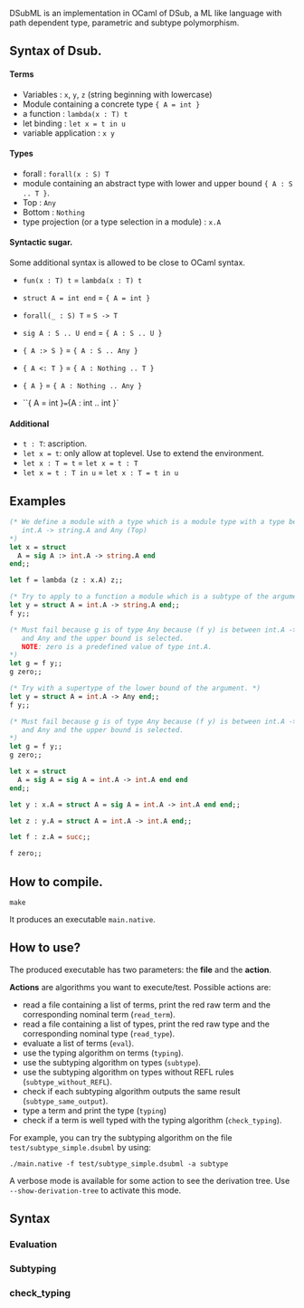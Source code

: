 DSubML is an implementation in OCaml of DSub, a ML like language with path dependent type, parametric and subtype polymorphism.

## Syntax of Dsub.

#### Terms

- Variables : `x`, `y`, `z` (string beginning with lowercase)
- Module containing a concrete type `{ A = int }`
- a function : `lambda(x : T) t`
- let binding : `let x = t in u`
- variable application : `x y`

#### Types

- forall : `forall(x : S) T`
- module containing an abstract type with lower and upper bound `{ A : S .. T }`.
- Top : `Any`
- Bottom : `Nothing`
- type projection (or a type selection in a module) : `x.A`

#### Syntactic sugar.

Some additional syntax is allowed to be close to OCaml syntax.

- `fun(x : T) t` = `lambda(x : T) t`
- `struct A = int end` = `{ A = int }`

- `forall(_ : S) T` = `S -> T`
- `sig A : S .. U end` = `{ A : S .. U }`
- `{ A :> S }` = `{ A : S .. Any }`
- `{ A <: T }` = `{ A : Nothing .. T }`
- `{ A }` = `{ A : Nothing .. Any }`
- ``{ A = int }` = `{A : int .. int }`

#### Additional

- `t : T`: ascription.
- `let x = t`: only allow at toplevel. Use to extend the environment.
- `let x : T = t` = `let x = t : T`
- `let x = t : T in u` = `let x : T = t in u`

## Examples

```OCaml
(* We define a module with a type which is a module type with a type between
   int.A -> string.A and Any (Top)
*)
let x = struct
  A = sig A :> int.A -> string.A end
end;;

let f = lambda (z : x.A) z;;

(* Try to apply to a function a module which is a subtype of the argument. *)
let y = struct A = int.A -> string.A end;;
f y;;

(* Must fail because g is of type Any because (f y) is between int.A -> string.A
   and Any and the upper bound is selected.
   NOTE: zero is a predefined value of type int.A.
*)
let g = f y;;
g zero;;

(* Try with a supertype of the lower bound of the argument. *)
let y = struct A = int.A -> Any end;;
f y;;

(* Must fail because g is of type Any because (f y) is between int.A -> Any
   and Any and the upper bound is selected.
*)
let g = f y;;
g zero;;

let x = struct
  A = sig A = sig A = int.A -> int.A end end
end;;

let y : x.A = struct A = sig A = int.A -> int.A end end;;

let z : y.A = struct A = int.A -> int.A end;;

let f : z.A = succ;;

f zero;;
```

## How to compile.
```
make
```

It produces an executable `main.native`.

## How to use?

The produced executable has two parameters: the **file** and the **action**.

**Actions** are algorithms you want to execute/test.
Possible actions are:
- read a file containing a list of terms, print the red raw term and the corresponding nominal term (`read_term`).
- read a file containing a list of types, print the red raw type and the corresponding nominal type (`read_type`).
- evaluate a list of terms (`eval`).
- use the typing algorithm on terms (`typing`).
- use the subtyping algorithm on types (`subtype`).
- use the subtyping algorithm on types without REFL rules (`subtype_without_REFL`).
- check if each subtyping algorithm outputs the same result
  (`subtype_same_output`).
- type a term and print the type (`typing`)
- check if a term is well typed with the typing algorithm (`check_typing`).

For example, you can try the subtyping algorithm on the file `test/subtype_simple.dsubml` by using:
```
./main.native -f test/subtype_simple.dsubml -a subtype
```

A verbose mode is available for some action to see the derivation tree. Use `--show-derivation-tree` to activate this mode.

## Syntax

### Evaluation

### Subtyping

### check_typing

